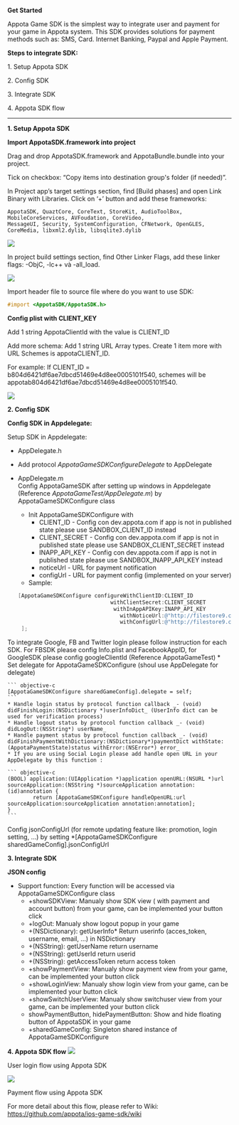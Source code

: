 **Get Started**

Appota Game SDK is the simplest way to integrate user and payment for
your game in Appota system. This SDK provides solutions for payment
methods such as: SMS, Card. Internet Banking, Paypal and Apple Payment.

**Steps to integrate SDK:**

​1. Setup Appota SDK

​2. Config SDK

​3. Integrate SDK
 
​4. Appota SDK flow

-------------------------------

**1. Setup Appota SDK**

**Import AppotaSDK.framework into project**

Drag and drop AppotaSDK.framework and AppotaBundle.bundle into your project.

Tick on checkbox: “Copy items into destination group's folder (if needed)”.

In Project app’s target settings section, find [Build phases] and open
Link Binary with Libraries. Click on ‘+’ button and add these frameworks:

```
AppotaSDK, QuaztCore, CoreText, StoreKit, AudioToolBox, MobileCoreServices, AVFoudation, CoreVideo,
MessageUI, Security, SystemConfiguration, CFNetwork, OpenGLES, CoreMedia, libxml2.dylib, libsqlite3.dylib
```

![](docs/vn/step1.jpg)

In project build settings section, find Other Linker Flags, add these linker flags: -ObjC, -lc++ và -all_load.

![](docs/vn/step2.jpg)

Import header file to source file where do you want to use SDK:

``` objective-c
#import <AppotaSDK/AppotaSDK.h>
```

**Config plist with CLIENT_KEY**

Add 1 string AppotaClientId with the value is CLIENT_ID

Add more schema: Add 1 string URL Array types. Create 1 item more with URL Schemes is appotaCLIENT_ID.

For example: If CLIENT_ID = b804d6421df6ae7dbcd51469e4d8ee0005101f540,
schemes will be appotab804d6421df6ae7dbcd51469e4d8ee0005101f540.

![](docs/vn/step3.jpg)
 
**2. Config SDK**

**Config SDK in Appdelegate:**

Setup SDK in Appdelegate:
- AppDelegate.h
- Add protocol *AppotaGameSDKConfigureDelegate* to AppDelegate
- AppDelegate.m			
Config AppotaGameSDK after setting up windows in Appdelegate (Reference *AppotaGameTest/AppDelegate.m*) by AppotaGameSDKConfigure class
	* Init AppotaGameSDKConfigure with 
		* CLIENT_ID - Config con dev.appota.com if app is not in published state please use SANDBOX_CLIENT_ID instead
		* CLIENT_SECRET - Config con dev.appota.com if app is not in published state please use SANDBOX_CLIENT_SECRET instead
		* INAPP_API_KEY - Config con dev.appota.com if app is not in published state please use SANDBOX_INAPP_API_KEY instead
		* noticeUrl - URL for payment notification
		* configUrl - URL for payment config (implemented on your server)
	* Sample:
	
	``` objective-c
    [AppotaGameSDKConfigure configureWithClientID:CLIENT_ID
                                 withClientSecret:CLIENT_SECRET
                                  withInAppAPIKey:INAPP_API_KEY
                                    withNoticeUrl:@"http://filestore9.com/test.php"
                                    withConfigUrl:@"http://filestore9.com/config.php"
     ];
	```
To integrate Google, FB and Twitter login please follow instruction for each SDK. For FBSDK please config Info.plist and FacebookAppID, for GoogleSDK please config googleClientId (Reference AppotaGameTest)
	* Set delegate for AppotaGameSDKConfigure (shoul use AppDelegate for delegate)
	
	``` objective-c
    [AppotaGameSDKConfigure sharedGameConfig].delegate = self;	
	```		
	* Handle login status by protocol function callback _- (void) didFinishLogin:(NSDictionary *)userInfoDict_ (UserInfo dict can be used for verification process)
	* Handle logout status by protocol function callback _- (void) didLogOut:(NSString*) userName_
	* Handle payment status by protocol function callback _- (void) didFinishPaymentWithDictionary:(NSDictionary*)paymentDict withState:(AppotaPaymentState)status withError:(NSError*) error_
	* If you are using Social Login please add handle open URL in your AppDelegate by this function :
		
	``` objective-c
	(BOOL) application:(UIApplication *)application openURL:(NSURL *)url sourceApplication:(NSString *)sourceApplication annotation:(id)annotation {
    		return [AppotaGameSDKConfigure handleOpenURL:url sourceApplication:sourceApplication annotation:annotation];
	}
	```
Config jsonConfigUrl (for remote updating feature like: promotion, login setting, …) by setting *[AppotaGameSDKConfigure sharedGameConfig].jsonConfigUrl

**3. Integrate SDK**

__JSON config__

- Support function: Every function will be accessed via AppotaGameSDKConfigure class	
	* +showSDKView: Manualy show SDK view ( with payment and account button) from your game, can be implemented your button click
	* +logOut: Manualy show logout popup in your game
	* +(NSDictionary): getUserInfo* Return userinfo (acces_token, username, email, …) in NSDictionary
	* +(NSString): getUserName return username
	* +(NSString): getUserId return userid
	* +(NSString): getAccessToken return access token	
	* +showPaymentView: Manualy show payment view from your game, can be implemented your button click
	* +showLoginView: Manualy show login view from your game, can be implemented your button click
	* +showSwitchUserView: Manualy show switchuser view from your game, can be implemented your button click	
	* showPaymentButton, hidePaymentButton: Show and hide floating button of AppotaSDK in your game
	* +sharedGameConfig: Singleton shared instance of AppotaGameSDKConfigure

**4. Appota  SDK flow**
![](docs/user_flow.png)

User login flow using Appota SDK

![](docs/payment_flow.png)

Payment flow using Appota SDK

For more detail about this flow, please refer to Wiki: https://github.com/appota/ios-game-sdk/wiki
